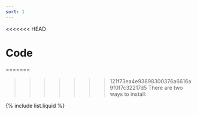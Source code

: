```yaml
---
sort: 1
---
```


<<<<<<< HEAD
# Code

=======
>>>>>>> 121f73ea4e93898300376a6616a9f0f7c32217d5
There are two ways to install:

{% include list.liquid %}

